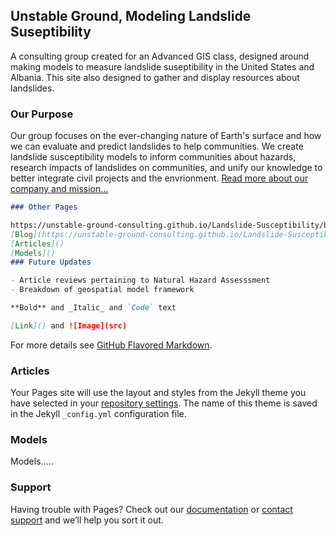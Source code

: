 ## Unstable Ground, Modeling Landslide Suseptibility

A consulting group created for an Advanced GIS class, designed around making models to measure landslide suseptibility in the United States and Albania. This site also designed to gather and display resources about landslides.

### Our Purpose

<p>Our group focuses on the ever-changing nature of Earth's surface and how we can evaluate and predict landslides to help communities. We create landslide susceptibility models to inform communities about hazards, research impacts of landslides on communities, and unify our knowledge to better integrate civil projects and the envrionment. <a href="/about">Read more about our company and mission...</a></p>

```markdown
### Other Pages

https://unstable-ground-consulting.github.io/Landslide-Susceptibility/blog/ - automatic!
[Blog](https://unstable-ground-consulting.github.io/Landslide-Susceptibility/blog/)
[Articles]()
[Models]()
### Future Updates

- Article reviews pertaining to Natural Hazard Assesssment
- Breakdown of geospatial model framework

**Bold** and _Italic_ and `Code` text

[Link]() and ![Image](src)
```

For more details see [GitHub Flavored Markdown](https://guides.github.com/features/mastering-markdown/).

### Articles

Your Pages site will use the layout and styles from the Jekyll theme you have selected in your [repository settings](https://github.com/Unstable-Ground-Consulting/Landslide-Susceptibility/settings). The name of this theme is saved in the Jekyll `_config.yml` configuration file.

### Models

Models.....

### Support

Having trouble with Pages? Check out our [documentation](https://help.github.com/categories/github-pages-basics/) or [contact support](https://github.com/contact) and we’ll help you sort it out.

